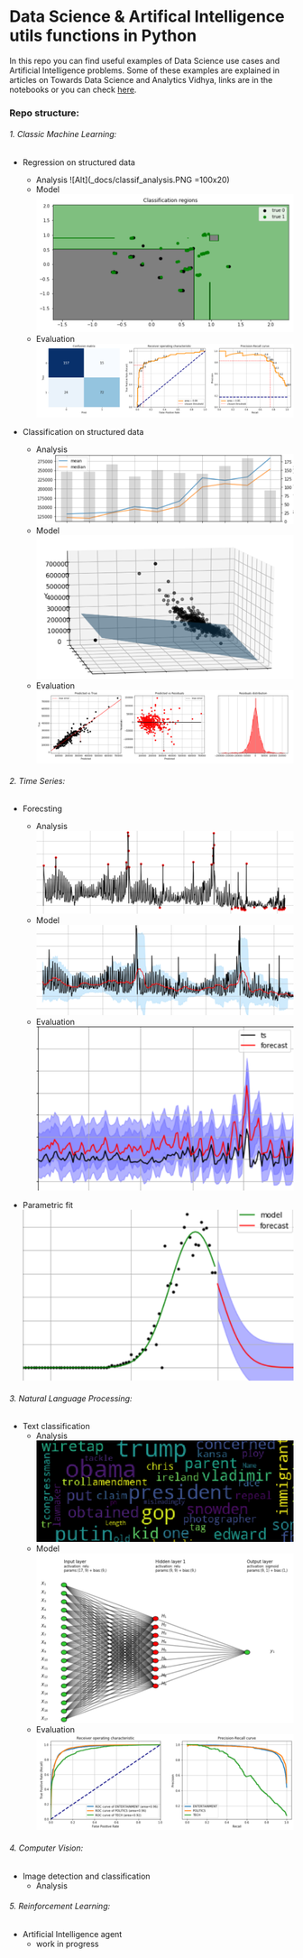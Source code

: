 # Data Science & Artifical Intelligence utils functions in Python

In this repo you can find useful examples of Data Science use cases and Artificial Intelligence problems.
Some of these examples are explained in articles on Towards Data Science and Analytics Vidhya, links are in the notebooks or you can check [here](https://medium.com/@m.dipietro09).



### Repo structure:

###### 1. Classic Machine Learning:
- Regression on structured data
	* Analysis
		![Alt](_docs/classif_analysis.PNG =100x20)
	* Model
		![Alt](_docs/classif_model.PNG)
	* Evaluation
		![Alt](_docs/classif_metrics.PNG)

- Classification on structured data
	* Analysis
		![Alt](_docs/regr_analysis.PNG)
	* Model
		![Alt](_docs/regr_model.PNG)
	* Evaluation
		![Alt](_docs/regr_metrics.PNG)


###### 2. Time Series:
- Forecsting
	* Analysis
		![Alt](_docs/ts_analysis.PNG)
	* Model
		![Alt](_docs/ts_model.PNG)
	* Evaluation
		![Alt](_docs/ts_metrics.PNG)

- Parametric fit
		![Alt](_docs/ts_param.PNG)


###### 3. Natural Language Processing:
- Text classification
	* Analysis
		![Alt](_docs/nlp_analysis.PNG)
	* Model
		![Alt](_docs/ann_vis.PNG)
	* Evaluation
		![Alt](_docs/nlp_metrics.PNG)


###### 4. Computer Vision:
- Image detection and classification
	* Analysis


###### 5. Reinforcement Learning:
- Artificial Intelligence agent
	* work in progress
